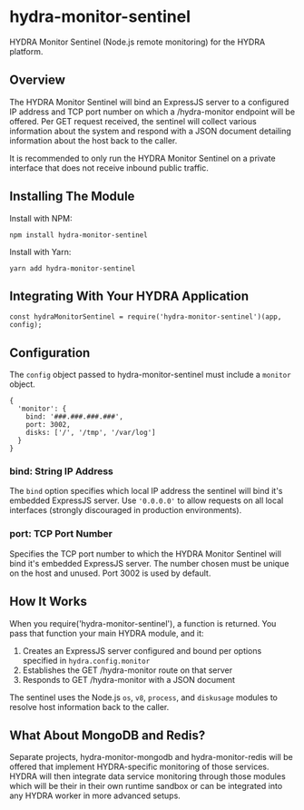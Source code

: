 # hydra-monitor-sentinel

HYDRA Monitor Sentinel (Node.js remote monitoring) for the HYDRA platform.

## Overview

The HYDRA Monitor Sentinel will bind an ExpressJS server to a configured IP address and TCP port number on which a /hydra-monitor endpoint will be offered. Per GET request received, the sentinel will collect various information about the system and respond with a JSON document detailing information about the host back to the caller.

It is recommended to only run the HYDRA Monitor Sentinel on a private interface that does not receive inbound public traffic.

## Installing The Module

Install with NPM:

    npm install hydra-monitor-sentinel

Install with Yarn:

    yarn add hydra-monitor-sentinel

## Integrating With Your HYDRA Application

    const hydraMonitorSentinel = require('hydra-monitor-sentinel')(app, config);

## Configuration

The `config` object passed to hydra-monitor-sentinel must include a `monitor` object.

    {
      'monitor': {
        bind: '###.###.###.###',
        port: 3002,
        disks: ['/', '/tmp', '/var/log']
      }
    }

### bind: String IP Address

The `bind` option specifies which local IP address the sentinel will bind it's embedded ExpressJS server. Use `'0.0.0.0'` to allow requests on all local interfaces (strongly discouraged in production environments).

### port: TCP Port Number

Specifies the TCP port number to which the HYDRA Monitor Sentinel will bind it's embedded ExpressJS server. The number chosen must be unique on the host and unused. Port 3002 is used by default.

## How It Works

When you require('hydra-monitor-sentinel'), a function is returned. You pass that function your main HYDRA module, and it:

1. Creates an ExpressJS server configured and bound per options specified in `hydra.config.monitor`
1. Establishes the GET /hydra-monitor route on that server
1. Responds to GET /hydra-monitor with a JSON document

The sentinel uses the Node.js `os`, `v8`, `process`, and `diskusage` modules to resolve host information back to the caller.

## What About MongoDB and Redis?

Separate projects, hydra-monitor-mongodb and hydra-monitor-redis will be offered that implement HYDRA-specific monitoring of those services. HYDRA will then integrate data service monitoring through those modules which will be their in their own runtime sandbox or can be integrated into any HYDRA worker in more advanced setups.